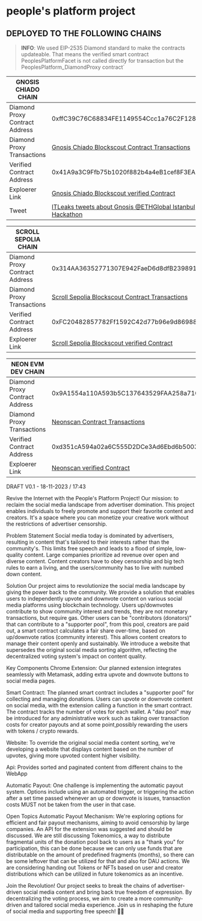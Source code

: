 # people's platform project

## DEPLOYED TO THE FOLLOWING CHAINS

> **INFO**: We used EIP-2535 Diamond standard to make the contracts updateable. That means the verified smart contract PeoplesPlatformFacet is not called directly for transaction but the PeoplesPlatform_DiamondProxy contract´

| GNOSIS CHIADO CHAIN |   |
| --- | --- |
| Diamond Proxy Contract Address | 0xffC39C76C68834FE1149554Ccc1a76C2F1281beD |
| Diamond Proxy Transactions | [Gnosis Chiado Blockscout Contract Transactions](https://gnosis-chiado.blockscout.com/address/0xffC39C76C68834FE1149554Ccc1a76C2F1281beD) |
| Verified Contract Address | 0x41A9a3C9Ffb75b1020f882b4a4eB1cef8F3EA5AF |
| Exploerer Link | [Gnosis Chiado Blockscout verified Contract](https://gnosis-chiado.blockscout.com/address/0x41A9a3C9Ffb75b1020f882b4a4eB1cef8F3EA5AF?tab=contract) |
| Tweet | [ITLeaks tweets about Gnosis @ETHGlobal Istanbul Hackathon](https://twitter.com/ITLeaks/status/1726019292091625798) |

| SCROLL SEPOLIA CHAIN |   |
| --- | --- |
| Diamond Proxy Contract Address | 0x314AA36352771307E942FaeD6d8dfB2398916E92 |
| Diamond Proxy Transactions | [Scroll Sepolia Blockscout Contract Transactions](https://sepolia-blockscout.scroll.io/address/0x314AA36352771307E942FaeD6d8dfB2398916E92)|
| Verified Contract Address | 0xFC20482857782Ff1592C42d77b96e9d8698870F9 |
| Exploerer Link | [Scroll Sepolia Blockscout verified Contract](https://sepolia-blockscout.scroll.io/address/0xFC20482857782Ff1592C42d77b96e9d8698870F9/contracts#address-tabs) |

| NEON EVM DEV CHAIN |   |
| --- | --- |
| Diamond Proxy Contract Address | 0x9A1554a110A593b5C137643529FAA258a710245C |
| Diamond Proxy Transactions | [Neonscan Contract Transactions](https://devnet.neonscan.org/address/0x9A1554a110A593b5C137643529FAA258a710245C)|
| Verified Contract Address | 0xd351cA594a02a6C555D2DCe3Ad6Ebd6b5003904f |
| Exploerer Link | [Neonscan verified Contract](https://devnet.neonscan.org/address/0xd351cA594a02a6C555D2DCe3Ad6Ebd6b5003904f#contract) |


DRAFT V0.1 - 18-11-2023 / 17:43

Revive the Internet with the People's Platform Project! Our mission: to reclaim the social media landscape from advertiser domination. This project enables individuals to freely promote and support their favorite content and creators. It's a space where you can monetize your creative work without the restrictions of advertiser censorship. 



Problem Statement
Social media today is dominated by advertisers, resulting in content that's tailored to their interests rather than the community's. This limits free speech and leads to a flood of simple, low-quality content. Large companies prioritize ad revenue over open and diverse content.
Content creators have to obey censorship and big tech rules to earn a living, and the users/community has to live with numbed down content.

Solution
Our project aims to revolutionize the social media landscape by giving the power back to the community. We provide a solution that enables users to independently upvote and downvote content on various social media platforms using blockchain technology. 
Users up/downvotes contribute to show community interest and trends, they are not monetary transactions, but require gas.
Other users can be "contributors (donators)" that can contribute to a "supporter pool", from this pool, creators are paid out, a smart contract calculates a fair share over-time, based on up/downvote ratios (community interest).
This allows content creators to manage their content openly and sustainably. We introduce a website that supersedes the original social media sorting algorithm, reflecting the decentralized voting system's impact on content quality.

Key Components
Chrome Extension: Our planned extension integrates seamlessly with Metamask, adding extra upvote and downvote buttons to social media pages.

Smart Contract: The planned smart contract includes a "supporter pool" for collecting and managing donations. Users can upvote or downvote content on social media, with the extension calling a function in the smart contract. The contract tracks the number of votes for each wallet.
A "dau pool" may be introduced for any administrative work such as taking over transaction costs for creator payouts and at some point,possibly rewarding the users with tokens / crypto rewards.

Website: To override the original social media content sorting, we're developing a website that displays content based on the number of upvotes, giving more upvoted content higher visibility.


Api: Provides sorted and paginated content from different chains to the WebApp

Automatic Payout: One challenge is implementing the automatic payout system. Options include using an automated trigger, or triggering the action after a set time passed whenever an up or downvote is issues, transaction costs MUST not be taken from the user in that case.

Open Topics
Automatic Payout Mechanism: We're exploring options for efficient and fair payout mechanisms, aiming to avoid censorship by large companies.
An API for the extension was suggested and should be discussed.
We are still discussing Tokenomics, a way to distribute fragmental units of the donation pool back to users as a "thank you" for participation, this can be done because we can only use funds that are distributable on the amount of predefined fragments (months), so there can be some leftover that can be utilized for that and also for DAU actions.
We are considering handing out Tokens or NFTs based on user and creator distributions which can be utilized in future tokenomics as an incentive.

Join the Revolution!
Our project seeks to break the chains of advertiser-driven social media content and bring back true freedom of expression. By decentralizing the voting process, we aim to create a more community-driven and tailored social media experience. Join us in reshaping the future of social media and supporting free speech! 🚀🌐
